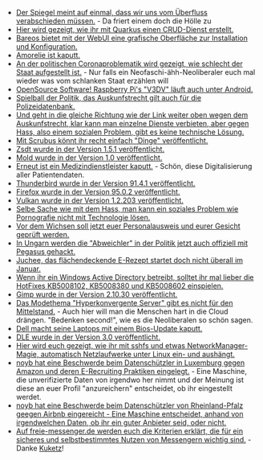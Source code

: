 * [Der Spiegel meint auf einmal, dass wir uns vom Überfluss verabschieden müssen.](https://blog.fefe.de/?ts=9f414390) - Da friert einem doch die Hölle zu
* [Hier wird gezeigt, wie ihr mit Quarkus einen CRUD-Dienst erstellt.](https://www.opensourcerers.org/2021/12/20/how-to-quickly-create-a-crud-service-with-quarkus/)
* [Bareos bietet mit der WebUI eine grafische Oberfläche zur Installation und Konfiguration.](https://www.bareos.com/de/bareos-webui-installation-und-konfiguration/)
* [Amorelie ist kaputt.](https://www.borncity.com/blog/2021/12/20/datenschutzvorfall-bei-erotikshop-amorelie-dez-2021/)
* [An der politischen Coronaproblematik wird gezeigt, wie schlecht der Staat aufgestellt ist.](https://blog.fefe.de/?ts=9f3eb126) - Nur falls ein Neofaschi-ähh-Neoliberaler euch mal wieder was vom schlanken Staat erzählen will
* [OpenSource Software! Raspberry Pi's "V3DV" läuft auch unter Android.](https://www.phoronix.com/scan.php?page=news_item&px=Raspberry-Pi-V3DV-Android)
* [Spielball der Politik, das Auskunfstrecht gilt auch für die Polizeidatenbank.](https://freiheitsrechte.org/polizeidatenbanken/)
* [Und geht in die gleiche Richtung wie der Link weiter oben wegen dem Auskunfstrecht, klar kann man einzelne Dienste verbieten, aber gegen Hass, also einem sozialen Problem, gibt es keine technische Lösung.](https://netzpolitik.org/2021/edit-policy-telegram-sperren-warum-es-keine-technische-loesung-gegen-hass-gibt/)
* [Mit Scrubus könnt ihr recht einfach "Dinge" veröffentlicht.](https://opensource.com/article/21/12/desktop-publishing-scribus)
* [Zsdt wurde in der Version 1.5.1 veröffentlicht.](https://www.phoronix.com/scan.php?page=news_item&px=Zstd-1.5.1-Released)
* [Mold wurde in der Version 1.0 veröffentlicht.](https://www.phoronix.com/scan.php?page=news_item&px=Mold-1.0-Released)
* [Erneut ist ein Medizindienstleister kaputt.](https://www.borncity.com/blog/2021/12/20/cyberangriffe-auf-compugroup-medical-se-co-kgaa/) - Schön, diese Digitalisierung aller Patientendaten.
* [Thunderbird wurde in der Version 91.4.1 veröffentlicht.](https://www.borncity.com/blog/2021/12/20/thunderbird-91-4-1/)
* [Firefox wurde in der Version 95.0.2 veröffentlicht.](https://www.borncity.com/blog/2021/12/20/firefox-95-0-2-freigegeben/)
* [Vulkan wurde in der Version 1.2.203 veröffentlicht.](https://www.phoronix.com/scan.php?page=news_item&px=Vulkan-1.2.203)
* [Selbe Sache wie mit dem Hass, man kann ein soziales Problem wie Pornografie nicht mit Technologie lösen.](https://netzpolitik.org/2021/kommentar-niemand-kann-jugendliche-vor-pornos-schuetzen/)
* [Vor dem Wichsen soll jetzt euer Personalausweis und eurer Gesicht geprüft werden.](https://netzpolitik.org/2021/privatsphaere-jugendschuetzerinnen-wollen-ausweiskontrolle-vor-pornoseiten/)
* [In Ungarn werden die "Abweichler" in der Politik jetzt auch offiziell mit Pegasus gehackt.](https://netzpolitik.org/2021/staatstrojaner-polnische-oppositionelle-mit-pegasus-gehackt/)
* [Juchee, das flächendeckende E-Rezept startet doch nicht überall im Januar.](https://netzpolitik.org/2021/gesundheitsdigitalisierung-das-e-rezept-kommt-doch-noch-nicht/)
* [Wenn ihr ein Windows Active Directory betreibt, solltet ihr mal lieber die HotFixes KB5008102, KB5008380 und KB5008602 einspielen.](https://www.bleepingcomputer.com/news/microsoft/microsoft-warns-of-easy-windows-domain-takeover-via-active-directory-bugs/)
* [Gimp wurde in der Version 2.10.30 veröffentlicht.](https://www.phoronix.com/scan.php?page=news_item&px=GIMP-2.10.30-Released)
* [Das Modethema "Hyperkonvergente Server" gibt es nicht für den Mittelstand.](https://www.windowspro.de/news/gartner-quadrant-2021-fuer-hyperkonvergente-infrastrukturen-nutanix-vmware-fuehrend-microsoft) - Auch hier will man die Menschen hart in die Cloud drängen. "Bedenken second!", wie es die Neoliberalen so schön sagen.
* [Dell macht seine Laptops mit einem Bios-Update kaputt.](https://www.bleepingcomputer.com/news/technology/new-dell-bios-updates-cause-laptops-and-desktops-not-to-boot/)
* [DLE wurde in der Version 3.0 veröffentlicht.](https://www.postgresql.org/about/news/database-lab-engine-30-ui-persistent-clones-postgresql-14-more-2376/)
* [Hier wird euch gezeigt, wie ihr mit sshfs und etwas NetworkManager-Magie, automatisch Netzlaufwerke unter Linux ein- und aushängt.](https://odoepner.wordpress.com/2021/12/21/mount-unmount-sshfs-as-network-goes-up-down/)
* [noyb hat eine Beschwerde beim Datenschützler in Luxemburg gegen Amazon und deren E-Recruiting Praktiken eingelegt.](https://noyb.eu/en/complaint-filed-help-my-recruiter-algorithm) - Eine Maschine, die unverifizierte Daten von irgendwo her nimmt und der Meinung ist diese an euer Profil "anzureichern" entscheidet, ob ihr eingestellt werdet.
* [noyb hat eine Beschwerde beim Datenschützler von Rheinland-Pfalz geegen Airbnb eingereicht - Eine Maschine entscheidet, anhand von irgendwelchen Daten, ob ihr ein guter Anbieter seid, oder nicht.](https://noyb.eu/en/gdpr-complaint-airbnb-hosts-mercy-algorithms)
* [Auf freie-messenger.de werden euch die Kriterien erklärt, die für ein sicheres und selbstbestimmtes Nutzen von Messengern wichtig sind.](https://www.freie-messenger.de/) - Danke [Kuketz](https://www.kuketz-blog.de/freie-messenger-gedanken-zu-whatsapp-e2ee-und-interoperabilitaet/)!
